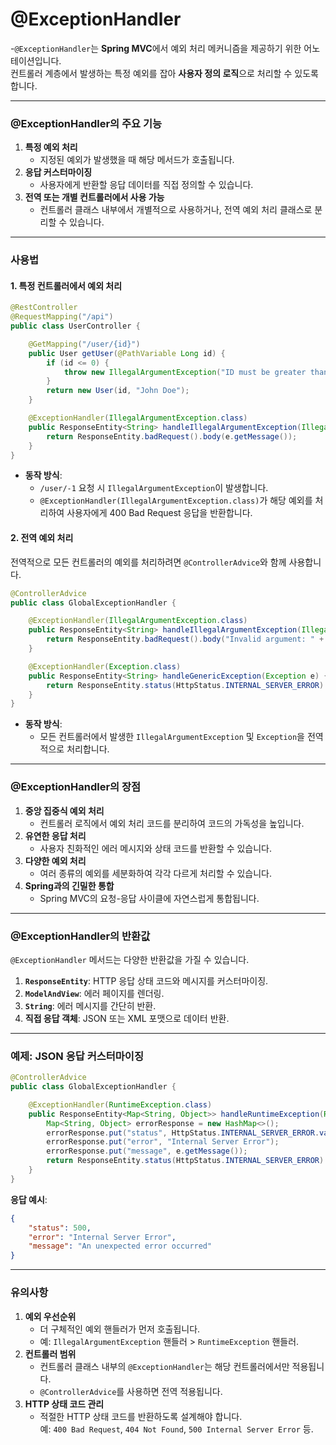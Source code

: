 # @ExceptionHandler
-`@ExceptionHandler`는 **Spring MVC**에서 예외 처리 메커니즘을 제공하기 위한 어노테이션입니다.  
컨트롤러 계층에서 발생하는 특정 예외를 잡아 **사용자 정의 로직**으로 처리할 수 있도록 합니다.

---

### **@ExceptionHandler의 주요 기능**

1. **특정 예외 처리**
    - 지정된 예외가 발생했을 때 해당 메서드가 호출됩니다.
2. **응답 커스터마이징**
    - 사용자에게 반환할 응답 데이터를 직접 정의할 수 있습니다.
3. **전역 또는 개별 컨트롤러에서 사용 가능**
    - 컨트롤러 클래스 내부에서 개별적으로 사용하거나, 전역 예외 처리 클래스로 분리할 수 있습니다.

---
### **사용법**

#### 1. 특정 컨트롤러에서 예외 처리
```java
@RestController
@RequestMapping("/api")
public class UserController {

    @GetMapping("/user/{id}")
    public User getUser(@PathVariable Long id) {
        if (id <= 0) {
            throw new IllegalArgumentException("ID must be greater than 0");
        }
        return new User(id, "John Doe");
    }

    @ExceptionHandler(IllegalArgumentException.class)
    public ResponseEntity<String> handleIllegalArgumentException(IllegalArgumentException e) {
        return ResponseEntity.badRequest().body(e.getMessage());
    }
}
```
- **동작 방식**:
    - `/user/-1` 요청 시 `IllegalArgumentException`이 발생합니다.
    - `@ExceptionHandler(IllegalArgumentException.class)`가 해당 예외를 처리하여 사용자에게 400 Bad Request 응답을 반환합니다.

#### 2. 전역 예외 처리
전역적으로 모든 컨트롤러의 예외를 처리하려면 `@ControllerAdvice`와 함께 사용합니다.
```java
@ControllerAdvice
public class GlobalExceptionHandler {

    @ExceptionHandler(IllegalArgumentException.class)
    public ResponseEntity<String> handleIllegalArgumentException(IllegalArgumentException e) {
        return ResponseEntity.badRequest().body("Invalid argument: " + e.getMessage());
    }

    @ExceptionHandler(Exception.class)
    public ResponseEntity<String> handleGenericException(Exception e) {
        return ResponseEntity.status(HttpStatus.INTERNAL_SERVER_ERROR).body("An error occurred: " + e.getMessage());
    }
}
```
- **동작 방식**:
    - 모든 컨트롤러에서 발생한 `IllegalArgumentException` 및 `Exception`을 전역적으로 처리합니다.

---
### **@ExceptionHandler의 장점**

1. **중앙 집중식 예외 처리**
    - 컨트롤러 로직에서 예외 처리 코드를 분리하여 코드의 가독성을 높입니다.
2. **유연한 응답 처리**
    - 사용자 친화적인 에러 메시지와 상태 코드를 반환할 수 있습니다.
3. **다양한 예외 처리**
    - 여러 종류의 예외를 세분화하여 각각 다르게 처리할 수 있습니다.
4. **Spring과의 긴밀한 통합**
    - Spring MVC의 요청-응답 사이클에 자연스럽게 통합됩니다.

---

### **@ExceptionHandler의 반환값**

`@ExceptionHandler` 메서드는 다양한 반환값을 가질 수 있습니다.

1. **`ResponseEntity`**: HTTP 응답 상태 코드와 메시지를 커스터마이징.
2. **`ModelAndView`**: 에러 페이지를 렌더링.
3. **`String`**: 에러 메시지를 간단히 반환.
4. **직접 응답 객체**: JSON 또는 XML 포맷으로 데이터 반환.

---

### **예제: JSON 응답 커스터마이징**
```java
@ControllerAdvice
public class GlobalExceptionHandler {

    @ExceptionHandler(RuntimeException.class)
    public ResponseEntity<Map<String, Object>> handleRuntimeException(RuntimeException e) {
        Map<String, Object> errorResponse = new HashMap<>();
        errorResponse.put("status", HttpStatus.INTERNAL_SERVER_ERROR.value());
        errorResponse.put("error", "Internal Server Error");
        errorResponse.put("message", e.getMessage());
        return ResponseEntity.status(HttpStatus.INTERNAL_SERVER_ERROR).body(errorResponse);
    }
}
```
**응답 예시**:
```json
{
    "status": 500,
    "error": "Internal Server Error",
    "message": "An unexpected error occurred"
}
```
---

### **유의사항**

1. **예외 우선순위**
    - 더 구체적인 예외 핸들러가 먼저 호출됩니다.
    - 예: `IllegalArgumentException` 핸들러 > `RuntimeException` 핸들러.
2. **컨트롤러 범위**
    - 컨트롤러 클래스 내부의 `@ExceptionHandler`는 해당 컨트롤러에서만 적용됩니다.
    - `@ControllerAdvice`를 사용하면 전역 적용됩니다.
3. **HTTP 상태 코드 관리**
    - 적절한 HTTP 상태 코드를 반환하도록 설계해야 합니다.  
        예: `400 Bad Request`, `404 Not Found`, `500 Internal Server Error` 등.
